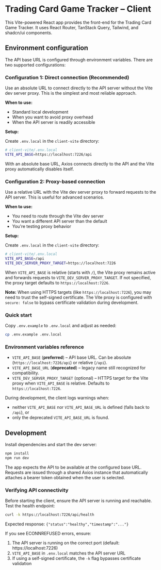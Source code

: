 # Trading Card Game Tracker – Client

This Vite-powered React app provides the front-end for the Trading Card Game Tracker. It uses React Router, TanStack Query, Tailwind, and shadcn/ui components.

## Environment configuration

The API base URL is configured through environment variables. There are two supported configurations:

### Configuration 1: Direct connection (Recommended)

Use an absolute URL to connect directly to the API server without the Vite dev server proxy. This is the simplest and most reliable approach.

**When to use:**

- Standard local development
- When you want to avoid proxy overhead
- When the API server is readily accessible

**Setup:**

Create `.env.local` in the `client-vite` directory:

```bash
# client-vite/.env.local
VITE_API_BASE=https://localhost:7226/api
```

With an absolute base URL, Axios connects directly to the API and the Vite proxy automatically disables itself.

### Configuration 2: Proxy-based connection

Use a relative URL with the Vite dev server proxy to forward requests to the API server. This is useful for advanced scenarios.

**When to use:**

- You need to route through the Vite dev server
- You want a different API server than the default
- You're testing proxy behavior

**Setup:**

Create `.env.local` in the `client-vite` directory:

```bash
# client-vite/.env.local
VITE_API_BASE=/api
VITE_DEV_SERVER_PROXY_TARGET=https://localhost:7226
```

When `VITE_API_BASE` is relative (starts with `/`), the Vite proxy remains active and forwards requests to `VITE_DEV_SERVER_PROXY_TARGET`. If not specified, the proxy target defaults to `https://localhost:7226`.

**Note:** When using HTTPS targets (like `https://localhost:7226`), you may need to trust the self-signed certificate. The Vite proxy is configured with `secure: false` to bypass certificate validation during development.

### Quick start

Copy `.env.example` to `.env.local` and adjust as needed:

```bash
cp .env.example .env.local
```

### Environment variables reference

- `VITE_API_BASE` (**preferred**) – API base URL. Can be absolute (`https://localhost:7226/api`) or relative (`/api`).
- `VITE_API_BASE_URL` (**deprecated**) – legacy name still recognized for compatibility.
- `VITE_DEV_SERVER_PROXY_TARGET` (optional) – HTTPS target for the Vite proxy when `VITE_API_BASE` is relative. Defaults to `https://localhost:7226`.

During development, the client logs warnings when:

- neither `VITE_API_BASE` nor `VITE_API_BASE_URL` is defined (falls back to `/api`), or
- only the deprecated `VITE_API_BASE_URL` is found.

## Development

Install dependencies and start the dev server:

```bash
npm install
npm run dev
```

The app expects the API to be available at the configured base URL. Requests are issued through a shared Axios instance that automatically attaches a bearer token obtained when the user is selected.

### Verifying API connectivity

Before starting the client, ensure the API server is running and reachable. Test the health endpoint:

```bash
curl -k https://localhost:7226/api/health
```

Expected response: `{"status":"healthy","timestamp":"..."}`

If you see ECONNREFUSED errors, ensure:

1. The API server is running on the correct port (default: https://localhost:7226)
2. `VITE_API_BASE` in `.env.local` matches the API server URL
3. If using a self-signed certificate, the `-k` flag bypasses certificate validation
